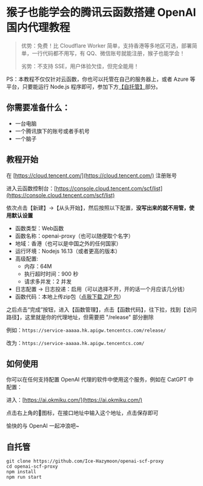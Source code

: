 # 猴子也能学会的腾讯云函数搭建 OpenAI 国内代理教程

> 优势：免费！比 Cloudflare Worker 简单，支持香港等多地区可选，部署简单，一行代码都不用写，有 QQ、微信账号就能注册，猴子也能学会！
> 
> 劣势：不支持 SSE，用户体验欠佳，但完全能用！

PS：本教程不仅仅针对云函数，你也可以托管在自己的服务器上，或者 Azure 等平台，只要能运行 Node.js 程序即可，参加下方[【自托管】](#自托管)部分。

## 你需要准备什么：

- 一台电脑
- 一个腾讯旗下的账号或者手机号
- 一个脑子

## 教程开始

在 [https://cloud.tencent.com/](https://cloud.tencent.com/) 注册账号

进入云函数控制台：[https://console.cloud.tencent.com/scf/list](https://console.cloud.tencent.com/scf/list)

依次点击【新建】->【从头开始】，然后按照以下配置，**没写出来的就不用管，使用默认设置**

- 函数类型：Web函数
- 函数名称：openai-proxy（也可以随便取个名字）
- 地域：香港（也可以是中国之外的任何国家）
- 运行环境：Nodejs 16.13（或者更高的版本）
- 高级配置:
    - 内存：64M
    - 执行超时时间：900 秒
    - 请求多并发：2 并发
- 日志配置 -> 日志投递：启用（可以选择不开，开的话一个月应该几分钱）
- 函数代码：本地上传zip包（[点我下载 ZIP 包](https://github.com/Ice-Hazymoon/openai-scf-proxy/releases/download/0.0.2/openai-proxy.zip)）

之后点击“完成”按钮，进入【函数管理】，点击【函数代码】，往下拉，找到【访问路径】，这里就是你的代理地址，但需要把 "/release" 部分删除

例如：`https://service-aaaaa.hk.apigw.tencentcs.com/release/`

改为：`https://service-aaaaa.hk.apigw.tencentcs.com/`

## 如何使用

你可以在任何支持配置 OpenAI 代理的软件中使用这个服务，例如在 CatGPT 中配置：

进入：[https://ai.okmiku.com/](https://ai.okmiku.com/)

点击右上角的🔑图标，在接口地址中输入这个地址，点击保存即可

愉快的与 OpenAI 一起冲浪吧~

## 自托管

```
git clone https://github.com/Ice-Hazymoon/openai-scf-proxy
cd openai-scf-proxy
npm install
npm run start
```
